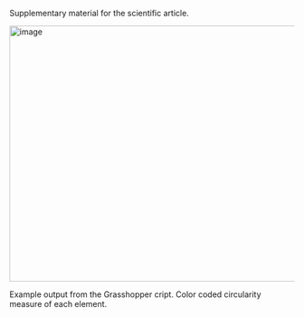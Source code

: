 Supplementary material for the scientific article. 

<img width="659" height="452" alt="image" src="https://github.com/user-attachments/assets/108d2a00-1c56-42df-adec-9664b2ff8dd6" />

Example output from the Grasshopper cript. Color coded circularity measure of each element.

